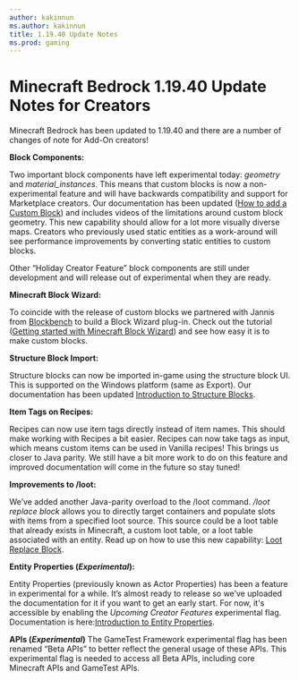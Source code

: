 ```yaml
---
author: kakinnun
ms.author: kakinnun
title: 1.19.40 Update Notes
ms.prod: gaming
---
```

# Minecraft Bedrock 1.19.40 Update Notes for Creators

Minecraft Bedrock has been updated to 1.19.40 and there are a number of changes of note for Add-On creators!

**Block Components:**

Two important block components have left experimental today: *geometry* and *material_instances*. This means that custom blocks is now a non-experimental feature and will have backwards compatibility and support for Marketplace creators. Our documentation has been updated ([How to add a Custom Block](CustomBlock.md)) and includes videos of the limitations around custom block geometry. This new capability should allow for a lot more visually diverse maps. Creators who previously used static entities as a work-around will see performance improvements by converting static entities to custom blocks.

Other “Holiday Creator Feature” block components are still under development and will release out of experimental when they are ready.

**Minecraft Block Wizard:**

To coincide with the release of custom blocks we partnered with Jannis from [Blockbench](https://www.blockbench.net) to build a Block Wizard plug-in. Check out the tutorial ([Getting started with Minecraft Block Wizard](MinecraftBlockWizard.md)) and see how easy it is to make custom blocks.

**Structure Block Import:**

Structure blocks can now be imported in-game using the structure block UI. This is supported on the Windows platform (same as Export). Our documentation has been updated [Introduction to Structure Blocks](IntroductionToStructureBlocks.md).

**Item Tags on Recipes:**

Recipes can now use item tags directly instead of item names. This should make working with Recipes a bit easier. Recipes can now take tags as input, which means custom items can be used in Vanilla recipes! This brings us closer to Java parity. We still have a bit more work to do on this feature and improved documentation will come in the future so stay tuned!

**Improvements to /loot:**

 We’ve added another Java-parity overload to the /loot command. */loot replace block* allows you to directly target containers and populate slots with items from a specified loot source. This source could be a loot table that already exists in Minecraft, a custom loot table, or a loot table associated with an entity. Read up on how to use this new capability: [Loot Replace Block](LootReplaceBlock.md).

**Entity Properties (*Experimental*):**

Entity Properties (previously known as Actor Properties) has been a feature in experimental for a while. It’s almost ready to release so we’ve uploaded the documentation for it if you want to get an early start. For now, it's accessible by enabling the *Upcoming Creator Features* experimental flag. Documentation is here:[Introduction to Entity Properties](IntroductionToEntityProperties.md).

**APIs (*Experimental*)** The GameTest Framework experimental flag has been renamed “Beta APIs”  to better reflect the general usage of these APIs. This experimental flag is needed to access all Beta APIs, including core Minecraft APIs and GameTest APIs.
